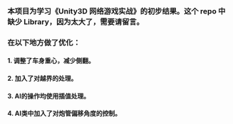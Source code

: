 ### 本项目为学习《Unity3D 网络游戏实战》的初步结果。这个 repo 中缺少 Library，因为太大了，需要请留言。

### 在以下地方做了优化：
#### 1. 调整了车身重心，减少侧翻。
#### 2. 加入了对越界的处理。
#### 3. AI的操作均使用插值处理。
#### 4. AI类中加入了对炮管偏移角度的控制。